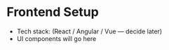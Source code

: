 # Frontend Setup

- Tech stack: (React / Angular / Vue — decide later)
- UI components will go here
